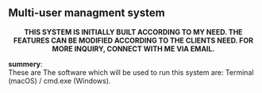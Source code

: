 <h2>Multi-user managment system</h2>
<p align="center"><strong>THIS SYSTEM IS INITIALLY BUILT ACCORDING TO MY NEED. THE FEATURES CAN BE MODIFIED ACCORDING TO THE CLIENTS NEED. FOR MORE INQUIRY, CONNECT WITH ME VIA EMAIL.</strong></p>
<p><strong>summery</strong>:<br/>These are
The software which will be used to run this system are: Terminal (macOS) / cmd.exe (Windows).</p>
